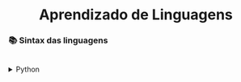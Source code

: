 <h1 align = "center"> Aprendizado de Linguagens </h1>

<h3>📚 Sintax das linguagens </h3>
<br>
<!-- Python -->
<details>
<summary><span>Python</span></summary>
<br>
Hello World!

![Hello World](https://user-images.githubusercontent.com/90474673/193981683-4131d8ff-8351-4058-9ccd-c4e325ed3be7.PNG)


</details>
